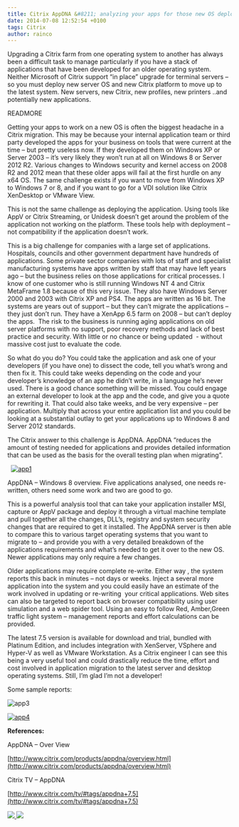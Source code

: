 ```yaml
---
title: Citrix AppDNA &#8211; analyzing your apps for those new OS deployments.
date: 2014-07-08 12:52:54 +0100
tags: Citrix
author: rainco
---
```


Upgrading a Citrix farm from one operating system to another has always been a difficult task to manage particularly if you have a stack of applications that have been developed for an older operating system. Neither Microsoft of Citrix support “in place” upgrade for terminal servers – so you must deploy new server OS and new Citrix platform to move up to the latest system. New servers, new Citrix, new profiles, new printers ..and potentially new applications.

READMORE

Getting your apps to work on a new OS is often the biggest headache in a Citrix migration. This may be because your internal application team or third party developed the apps for your business on tools that were current at the time – but pretty useless now. If they developed them on Windows XP or Server 2003 – it’s very likely they won’t run at all on Windows 8 or Server 2012 R2. Various changes to Windows security and kernel access on 2008 R2 and 2012 mean that these older apps will fail at the first hurdle on any x64 OS. The same challenge exists if you want to move from Windows XP to Windows 7 or 8, and if you want to go for a VDI solution like Citrix XenDesktop or VMware View.

This is not the same challenge as deploying the application. Using tools like AppV or Citrix Streaming, or Unidesk doesn’t get around the problem of the application not working on the platform. These tools help with deployment – not compatibility if the application doesn’t work.

This is a big challenge for companies with a large set of applications. Hospitals, councils and other government department have hundreds of applications. Some private sector companies with lots of staff and specialist manufacturing systems have apps written by staff that may have left years ago – but the business relies on those applications for critical processes. I know of one customer who is still running Windows NT 4 and Citrix MetaFrame 1.8 because of this very issue. They also have Windows Server 2000 and 2003 with Citrix XP and PS4. The apps are written as 16 bit. The systems are years out of support – but they can’t migrate the applications – they just don’t run. They have a XenApp 6.5 farm on 2008 – but can’t deploy the apps.  The risk to the business is running aging applications on old server platforms with no support, poor recovery methods and lack of best practice and security. With little or no chance or being updated  - without massive cost just to evaluate the code.

So what do you do? You could take the application and ask one of your developers (if you have one) to dissect the code, tell you what’s wrong and then fix it. This could take weeks depending on the code and your developer’s knowledge of an app he didn’t write, in a language he’s never used. There is a good chance something will be missed. You could engage an external developer to look at the app and the code, and give you a quote for rewriting it. That could also take weeks, and be very expensive – per application. Multiply that across your entire application list and you could be looking at a substantial outlay to get your applications up to Windows 8 and Server 2012 standards.

The Citrix answer to this challenge is AppDNA. AppDNA “reduces the amount of testing needed for applications and provides detailed information that can be used as the basis for the overall testing plan when migrating”.

  [ ![app1](http://cjrainey.files.wordpress.com/2014/07/app1.png?w=300&h=229) ](https://cjrainey.files.wordpress.com/2014/07/app1.png)

AppDNA – Windows 8 overview. Five applications analysed, one needs re-written, others need some work and two are good to go.

This is a powerful analysis tool that can take your application installer MSI, capture or AppV package and deploy it through a virtual machine template and pull together all the changes, DLL’s, registry and system security changes that are required to get it installed. The AppDNA server is then able to compare this to various target operating systems that you want to migrate to – and provide you with a very detailed breakdown of the applications requirements and what’s needed to get it over to the new OS. Newer applications may only require a few changes.

Older applications may require complete re-write. Either way , the system reports this back in minutes – not days or weeks. Inject a several more application into the system and you could easily have an estimate of the work involved in updating or re-writing  your critical applications. Web sites can also be targeted to report back on browser compatibility using user simulation and a web spider tool. Using an easy to follow Red, Amber,Green traffic light system – management reports and effort calculations can be provided.

The latest 7.5 version is available for download and trial, bundled with Platinum Edition, and includes integration with XenServer, VSphere and Hyper-V as well as VMware Workstation. As a Citrix engineer I can see this being a very useful tool and could drastically reduce the time, effort and cost involved in application migration to the latest server and desktop operating systems. Still, I’m glad I’m not a developer!

Some sample reports:

![app3](http://cjrainey.files.wordpress.com/2014/07/app3.png?w=610&h=255)

[ ![app4](http://cjrainey.files.wordpress.com/2014/07/app4.png?w=601&h=208) ](https://cjrainey.files.wordpress.com/2014/07/app4.png)

**References:**

AppDNA – Over View

[http://www.citrix.com/products/appdna/overview.html](http://www.citrix.com/products/appdna/overview.html)

Citrix TV – AppDNA

[http://www.citrix.com/tv/#tags/appdna+7.5](http://www.citrix.com/tv/#tags/appdna+7.5)

    
[ ![](http://feeds.wordpress.com/1.0/comments/cjrainey.wordpress.com/105/) ](http://feeds.wordpress.com/1.0/gocomments/cjrainey.wordpress.com/105/) ![](http://stats.wordpress.com/b.gif?host=cjrainey.wordpress.com&blog=60326277&post=105&subd=cjrainey&ref=&feed=1)
